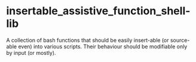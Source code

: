 # insertable_assistive_function_shell-lib
A collection of bash functions that should be easily insert-able (or source-able even) into various scripts. Their behaviour should be modifiable only by input (or mostly).
